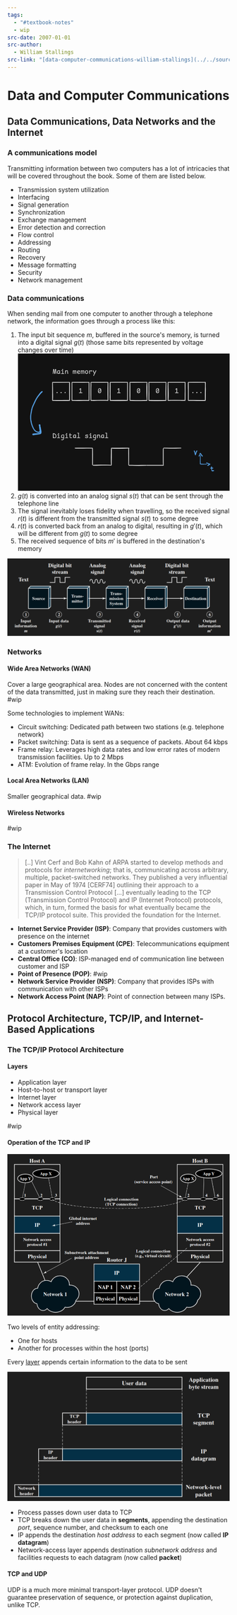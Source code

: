 ```yaml
---
tags:
  - "#textbook-notes"
  - wip
src-date: 2007-01-01
src-author:
  - William Stallings
src-link: "[data-computer-communications-william-stallings](../../source-material/textbooks/data-computer-communications-william-stallings.pdf)"
---
```

# Data and Computer Communications

## Data Communications, Data Networks and the Internet

### A communications model

Transmitting information between two computers has a lot of intricacies that will be covered throughout the book. Some of them are listed below.

- Transmission system utilization
- Interfacing
- Signal generation
- Synchronization
- Exchange management
- Error detection and correction
- Flow control
- Addressing
- Routing
- Recovery
- Message formatting
- Security
- Network management

### Data communications

When sending mail from one computer to another through a telephone network, the information goes through a process like this:

1. The input bit sequence $m$, buffered in the source's memory, is turned into a digital signal $g(t)$ (those same bits represented by voltage changes over time) ![Pasted image 20241223180539](../../utilities/attachments/Pasted%20image%2020241223180539.png)
2. $g(t)$ is converted into an analog signal $s(t)$ that can be sent through the telephone line
3. The signal inevitably loses fidelity when travelling, so the received signal $r(t)$ is different from the transmitted signal $s(t)$ to some degree
4. $r(t)$ is converted back from an analog to digital, resulting in $g'(t)$, which will be different from $g(t)$ to some degree
5. The received sequence of bits $m'$ is buffered in the destination's memory

![Simplified Data Communications Model](../../utilities/attachments/Pasted%20image%2020241223174818.png)

### Networks

#### Wide Area Networks (WAN)

Cover a large geographical area. Nodes are not concerned with the content of the data transmitted, just in making sure they reach their destination. #wip

Some technologies to implement WANs:
- Circuit switching: Dedicated path between two stations (e.g. telephone network)
- Packet switching: Data is sent as a sequence of packets. About 64 kbps
- Frame relay: Leverages high data rates and low error rates of modern transmission facilities. Up to 2 Mbps
- ATM: Evolution of frame relay. In the Gbps range

#### Local Area Networks (LAN)

Smaller geographical data. #wip

#### Wireless Networks

#wip

### The Internet

> [..] Vint Cerf and Bob Kahn of ARPA started to develop methods and protocols for *internetworking*; that is, communicating across arbitrary, multiple, packet-switched networks. They published a very influential paper in May of 1974 [CERF74] outlining their approach to a Transmission Control Protocol [...] eventually leading to the TCP (Transmission Control Protocol) and IP (Internet Protocol) protocols, which, in turn, formed the basis for what eventually became the TCP/IP protocol suite. This provided the foundation for the Internet.

- **Internet Service Provider (ISP)**: Company that provides customers with presence on the internet
- **Customers Premises Equipment (CPE)**: Telecommunications equipment at a customer's location
- **Central Office (CO)**: ISP-managed end of communication line between customer and ISP
- **Point of Presence (POP)**: #wip
- **Network Service Provider (NSP)**: Company that provides ISPs with communication with other ISPs
- **Network Access Point (NAP)**: Point of connection between many ISPs.

## Protocol Architecture, TCP/IP, and Internet-Based Applications

### The TCP/IP Protocol Architecture

#### Layers

- Application layer
- Host-to-host or transport layer
- Internet layer 
- Network access layer
- Physical layer

#wip

#### Operation of the TCP and IP

![T](../../utilities/attachments/Pasted%20image%2020250111213811.png)

Two levels of entity addressing:
- One for hosts
- Another for processes within the host (ports)

Every [layer](#Layers) appends certain information to the data to be sent

![Protocol Data Units (PDUs) in the TCP/IP Architecture](../../utilities/attachments/Pasted%20image%2020250112210759.png)

- Process passes down user data to TCP
- TCP breaks down the user data in **segments**, appending the destination *port*, sequence number, and checksum to each one
- IP appends the destination *host address* to each segment (now called **IP datagram**)
- Network-access layer appends destination *subnetwork address* and facilities requests to each datagram (now called **packet**)

#### TCP and UDP

UDP is a much more minimal transport-layer protocol. UDP doesn't guarantee preservation of sequence, or protection against duplication, unlike TCP.

